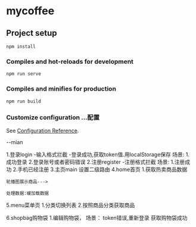 # mycoffee

## Project setup
```
npm install
```

### Compiles and hot-reloads for development
```
npm run serve
```

### Compiles and minifies for production
```
npm run build
```

### Customize configuration ...配置
See [Configuration Reference](https://cli.vuejs.org/config/).

--mian
  

1.登录login
  -输入格式拦截
  -登录成功,获取token值.用localStorage保存
   场景:
       1.成功登录
       2.登录账号或者密码错误
2.注册register
  -注册格式拦截
  场景:
       1.注册成功
       2.手机已经注册
3.主页main
   设置二级路由
4.home首页
  1.获取热卖商品数据
  
    轮播图展示商品--->
    
    处理数据:缓加载数据
5.menu菜单页
  1.分类切换列表
  2.按照商品分类获取商品

6.shopbag购物袋
  1.编辑购物袋，
  场景：
   token错误,重新登录
   获取购物袋成功
    


    
  
    
     
    
       